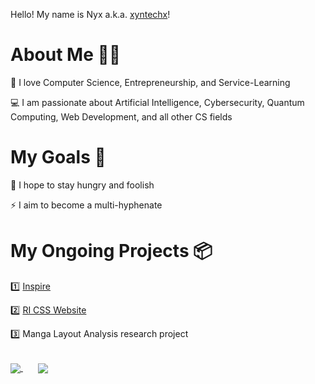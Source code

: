 Hello! My name is Nyx a.k.a. <a href="https://xyntechx.netlify.app/">xyntechx</a>!

# About Me 👩‍💻

🧡 I love Computer Science, Entrepreneurship, and Service-Learning

💻 I am passionate about Artificial Intelligence, Cybersecurity, Quantum Computing, Web Development, and all other CS fields

# My Goals 🎯

💪 I hope to stay hungry and foolish

⚡️ I aim to become a multi-hyphenate

# My Ongoing Projects 📦

1️⃣ <a href="https://github.com/xyntechx/Inspire">Inspire</a>

2️⃣ <a href="https://github.com/janani10734/ccaweb">RI CSS Website</a>

3️⃣ Manga Layout Analysis research project

<br>

<a href="https://github.com/xyntechx">
  <img align="center" src="https://github-readme-stats.vercel.app/api/?username=xyntechx&show_icons=true&include_all_commits=true&theme=radical"/>
</a>
&nbsp;&nbsp;&nbsp;&nbsp;&nbsp;
<a href="https://github.com/xyntechx">
  <img align="center" src="https://github-readme-stats.vercel.app/api/top-langs/?username=xyntechx&exclude_repo=BlackHole,BlackHole-Game,MilkyWay-Game&theme=radical"/>
</a>
